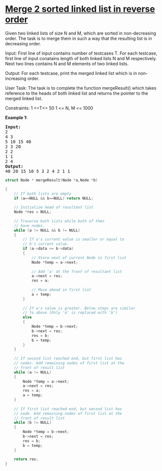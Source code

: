 # [Merge 2 sorted linked list in reverse order  ](https://practice.geeksforgeeks.org/problems/merge-2-sorted-linked-list-in-reverse-order/1/?category[]=Linked%20List&category[]=Linked%20List&difficulty[]=0&page=1&query=category[]Linked%20Listdifficulty[]0page1category[]Linked%20List)
<p>Given two linked lists of size N and M, which are sorted in non-decreasing order. The task is to merge them in such a way that the resulting list is in decreasing order.

Input:
First line of input contains number of testcases T. For each testcase, first line of input conatains length of both linked lists N and M respectively. Next two lines contains N and M elements of two linked lists.

Output:
For each testcase, print the merged linked list which is in non-increasing order.

User Task:
The task is to complete the function mergeResult() which takes reference to the heads of both linked list and returns the pointer to the merged linked list.

Constraints:
1 <=T<= 50
1 <= N, M <= 1000</p>

<div>
<p><strong>Example 1:</strong></p>

<pre><strong>Input: </strong><span id="example-input-1-1">
2
4 3
5 10 15 40 
2 3 20
2 2
1 1
2 4</span>
<strong>Output: </strong><span id="example-output-1"> 
40 20 15 10 5 3 2 4 2 1 1 
</pre>


</div>

```cpp
struct Node * mergeResult(Node *a,Node *b)

{ 
    // If both lists are empty 
    if (a==NULL && b==NULL) return NULL; 
  
    // Initialize head of resultant list 
    Node *res = NULL; 
  
    // Traverse both lists while both of then 
    // have nodes. 
    while (a != NULL && b != NULL) 
    { 
        // If a's current value is smaller or equal to 
        // b's current value. 
        if (a->data <= b->data) 
        { 
            // Store next of current Node in first list 
            Node *temp = a->next; 
  
            // Add 'a' at the front of resultant list 
            a->next = res; 
            res = a; 
  
            // Move ahead in first list 
            a = temp; 
        } 
  
        // If a's value is greater. Below steps are similar 
        // to above (Only 'a' is replaced with 'b') 
        else
        { 
            Node *temp = b->next; 
            b->next = res; 
            res = b; 
            b = temp; 
        } 
    } 
  
    // If second list reached end, but first list has 
    // nodes. Add remaining nodes of first list at the 
    // front of result list 
    while (a != NULL) 
    { 
        Node *temp = a->next; 
        a->next = res; 
        res = a; 
        a = temp; 
    } 
  
    // If first list reached end, but second list has 
    // node. Add remaining nodes of first list at the 
    // front of result list 
    while (b != NULL) 
    { 
        Node *temp = b->next; 
        b->next = res; 
        res = b; 
        b = temp; 
    } 
  
    return res; 
} 
